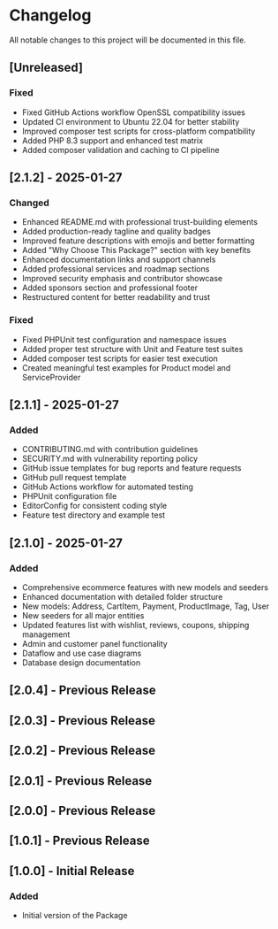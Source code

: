 # Changelog

All notable changes to this project will be documented in this file.

## [Unreleased]

### Fixed
- Fixed GitHub Actions workflow OpenSSL compatibility issues
- Updated CI environment to Ubuntu 22.04 for better stability
- Improved composer test scripts for cross-platform compatibility
- Added PHP 8.3 support and enhanced test matrix
- Added composer validation and caching to CI pipeline

## [2.1.2] - 2025-01-27

### Changed
- Enhanced README.md with professional trust-building elements
- Added production-ready tagline and quality badges
- Improved feature descriptions with emojis and better formatting
- Added "Why Choose This Package?" section with key benefits
- Enhanced documentation links and support channels
- Added professional services and roadmap sections
- Improved security emphasis and contributor showcase
- Added sponsors section and professional footer
- Restructured content for better readability and trust

### Fixed
- Fixed PHPUnit test configuration and namespace issues
- Added proper test structure with Unit and Feature test suites
- Added composer test scripts for easier test execution
- Created meaningful test examples for Product model and ServiceProvider

## [2.1.1] - 2025-01-27

### Added
- CONTRIBUTING.md with contribution guidelines
- SECURITY.md with vulnerability reporting policy
- GitHub issue templates for bug reports and feature requests
- GitHub pull request template
- GitHub Actions workflow for automated testing
- PHPUnit configuration file
- EditorConfig for consistent coding style
- Feature test directory and example test

## [2.1.0] - 2025-01-27

### Added
- Comprehensive ecommerce features with new models and seeders
- Enhanced documentation with detailed folder structure
- New models: Address, CartItem, Payment, ProductImage, Tag, User
- New seeders for all major entities
- Updated features list with wishlist, reviews, coupons, shipping management
- Admin and customer panel functionality
- Dataflow and use case diagrams
- Database design documentation

## [2.0.4] - Previous Release

## [2.0.3] - Previous Release

## [2.0.2] - Previous Release

## [2.0.1] - Previous Release

## [2.0.0] - Previous Release

## [1.0.1] - Previous Release

## [1.0.0] - Initial Release

### Added
- Initial version of the Package

